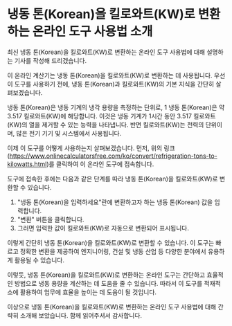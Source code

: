 냉동 톤(Korean)을 킬로와트(KW)로 변환하는 온라인 도구 사용법 소개
==========================================

최신 냉동 톤(Korean)을 킬로와트(KW)로 변환하는 온라인 도구 사용법에 대해 설명하는 기사를 작성해 드리겠습니다.

이 온라인 계산기는 냉동 톤(Korean)을 킬로와트(KW)로 변환하는 데 사용됩니다. 우선 이 도구를 사용하기 전에, 냉동 톤(Korean)과 킬로와트(KW)의 기본 지식을 간단히 살펴보겠습니다.

냉동 톤(Korean)은 냉동 기계의 냉각 용량을 측정하는 단위로, 1 냉동 톤(Korean)은 약 3.517 킬로와트(KW)에 해당합니다. 이것은 냉동 기계가 1시간 동안 3.517 킬로와트(KW)의 열을 제거할 수 있는 능력을 나타냅니다. 반면 킬로와트(KW)는 전력의 단위이며, 많은 전기 기기 및 시스템에서 사용됩니다.

이제 이 도구를 어떻게 사용하는지 살펴보겠습니다. 먼저, 위의 링크(<https://www.onlinecalculatorsfree.com/ko/convert/refrigeration-tons-to-kilowatts.html>)를 클릭하여 이 온라인 도구에 접속합니다.

도구에 접속한 후에는 다음과 같은 단계를 따라 냉동 톤(Korean)을 킬로와트(KW)로 변환할 수 있습니다.

1. "냉동 톤(Korean)을 입력하세요"란에 변환하고자 하는 냉동 톤(Korean) 값을 입력합니다.
2. "변환" 버튼을 클릭합니다.
3. 그러면 입력한 값이 킬로와트(KW)로 자동으로 변환되어 표시됩니다.

이렇게 간단히 냉동 톤(Korean)을 킬로와트(KW)로 변환할 수 있습니다. 이 도구는 빠르고 정확한 변환을 제공하여 엔지니어링, 건설 및 냉동 산업 등 다양한 분야에서 유용하게 활용될 수 있습니다.

이렇듯, 냉동 톤(Korean)을 킬로와트(KW)로 변환하는 온라인 도구는 간단하고 효율적인 방법으로 냉동 용량을 계산하는 데 도움을 줄 수 있습니다. 따라서 이 도구를 적재적소에 활용하여 업무에 효율을 높이는 데 도움이 될 것입니다.

이상으로 냉동 톤(Korean)을 킬로와트(KW)로 변환하는 온라인 도구 사용법에 대해 간략히 소개해 보았습니다. 함께 읽어주셔서 감사합니다.
